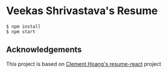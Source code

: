 # Veekas Shrivastava's Resume



```
$ npm install
$ npm start
```

## Acknowledgements
This project is based on [Clement Hoang's resume-react](https://github.com/clemmy/react-resume) project
